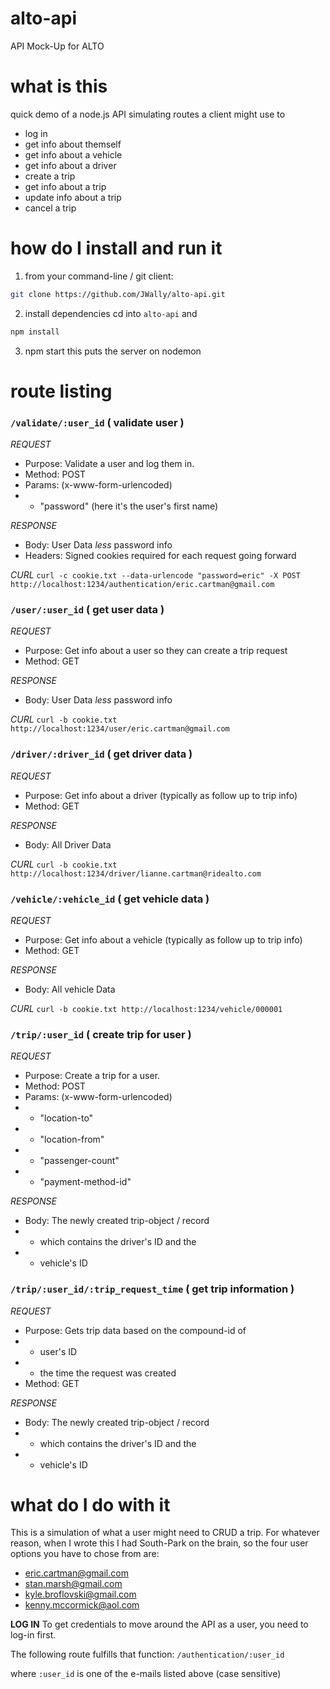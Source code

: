 # alto-api
API Mock-Up for ALTO

# what is this
quick demo of a node.js API simulating routes a client might use to
- log in
- get info about themself
- get info about a vehicle
- get info about a driver
- create a trip
- get info about a trip
- update info about a trip
- cancel a trip

# how do I install and run it

1. from your command-line / git client:
```bash
git clone https://github.com/JWally/alto-api.git
```

2. install dependencies
cd into ```alto-api``` and
```bash
npm install
```

3. npm start
this puts the server on nodemon

# route listing

### ```/validate/:user_id``` ( validate user )

_REQUEST_
- Purpose: Validate a user and log them in.
- Method: POST
- Params: (x-www-form-urlencoded)
- - "password" (here it's the user's first name)

_RESPONSE_
- Body: User Data *less* password info
- Headers: Signed cookies required for each request going forward

_CURL_
```curl -c cookie.txt --data-urlencode "password=eric" -X POST http://localhost:1234/authentication/eric.cartman@gmail.com```

### ```/user/:user_id``` ( get user data )

_REQUEST_
- Purpose: Get info about a user so they can create a trip request
- Method: GET

_RESPONSE_
- Body: User Data *less* password info

_CURL_
```curl -b cookie.txt http://localhost:1234/user/eric.cartman@gmail.com ```

### ```/driver/:driver_id``` ( get driver data )

_REQUEST_
- Purpose: Get info about a driver (typically as follow up to trip info)
- Method: GET

_RESPONSE_
- Body: All Driver Data

_CURL_
```curl -b cookie.txt http://localhost:1234/driver/lianne.cartman@ridealto.com ```

### ```/vehicle/:vehicle_id``` ( get vehicle data )

_REQUEST_
- Purpose: Get info about a vehicle (typically as follow up to trip info)
- Method: GET

_RESPONSE_
- Body: All vehicle Data

_CURL_
```curl -b cookie.txt http://localhost:1234/vehicle/000001 ```


### ```/trip/:user_id``` ( create trip for user )

_REQUEST_
- Purpose: Create a trip for a user.
- Method: POST
- Params: (x-www-form-urlencoded)
- - "location-to"
- - "location-from"
- - "passenger-count"
- - "payment-method-id"

_RESPONSE_
- Body: The newly created trip-object / record
- - which contains the driver's ID and the
- - vehicle's ID



### ```/trip/:user_id/:trip_request_time``` ( get trip information )

_REQUEST_
- Purpose: Gets trip data based on the compound-id of
- - user's ID
- - the time the request was created
- Method: GET

_RESPONSE_
- Body: The newly created trip-object / record
- - which contains the driver's ID and the
- - vehicle's ID


# what do I do with it

This is a simulation of what a user might need to CRUD a trip.
For whatever reason, when I wrote this I had South-Park on the brain,
so the four user options you have to chose from are:

- eric.cartman@gmail.com
- stan.marsh@gmail.com
- kyle.broflovski@gmail.com
- kenny.mccormick@aol.com


__LOG IN__
To get credentials to move around the API as a user, you need to log-in
first.

The following route fulfills that function:
```/authentication/:user_id```

where ```:user_id``` is one of the e-mails listed above (case sensitive)
